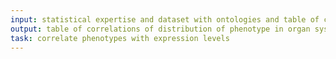 ```yaml
---
input: statistical expertise and dataset with ontologies and table of chi-square results
output: table of correlations of distribution of phenotype in organ systems with expression of genes in the organs
task: correlate phenotypes with expression levels
---
```

